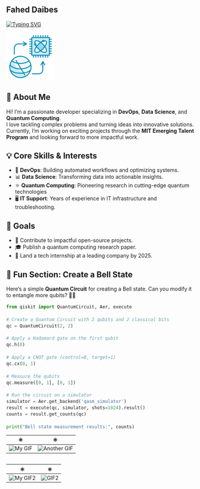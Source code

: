 ## Fahed Daibes

[![Typing SVG](https://readme-typing-svg.demolab.com/?lines=Welcome+to+My+Profile;Exploring+DevOps%2C+Data+Science;And+Quantum+Computing;Building+Innovative+Tech+Solutions%21;Join+Me+on+This+Exciting+Journey;Always+learning+new+things)](https://git.io/typing-svg)

![Banner](./assets/quantum.png)

## 🚀 About Me  

Hi! I’m a passionate developer specializing in **DevOps**,
**Data Science**, and **Quantum Computing**.  
I love tackling complex problems and turning ideas into innovative solutions.
Currently, I’m working on exciting projects through the
 **MIT Emerging Talent Program** and looking forward to more impactful work.

## 💡 Core Skills & Interests

- 🔧 **DevOps**: Building automated workflows and optimizing systems.  
- 📊 **Data Science**: Transforming data into actionable insights.  
- ⚛️ **Quantum Computing**: Pioneering research in cutting-edge quantum technologies
- 🖥️ **IT Support**: Years of experience in IT infrastructure and troubleshooting.

## 🎯 Goals

- 🌱 Contribute to impactful open-source projects.  
- 🎓 Publish a quantum computing research paper.  
- 💼 Land a tech internship at a leading company by 2025.  

## 🔗 Fun Section: Create a Bell State  

Here’s a simple **Quantum Circuit** for creating a Bell state.
Can you modify it to entangle more qubits? 🧑‍💻

```python
from qiskit import QuantumCircuit, Aer, execute

# Create a Quantum Circuit with 2 qubits and 2 classical bits
qc = QuantumCircuit(2, 2)

# Apply a Hadamard gate on the first qubit
qc.h(0)

# Apply a CNOT gate (control=0, target=1)
qc.cx(0, 1)

# Measure the qubits
qc.measure([0, 1], [0, 1])

# Run the circuit on a simulator
simulator = Aer.get_backend('qasm_simulator')
result = execute(qc, simulator, shots=1024).result()
counts = result.get_counts(qc)

print("Bell state measurement results:", counts)
```

| ⚛️ | ⚛️ |
|-------|-------|
| ![My GIF](https://i.makeagif.com/media/7-10-2016/C4KvrW.gif) | ![Another GIF](https://miro.medium.com/v2/resize:fit:1000/1*4SAOj7-pG0_wfOVD8l0q2Q.gif) |

##

| ⚛️ | ⚛️ |
|-------|-------|
| ![My GIF2](https://media.datadriveninvestor.com/uploads/2020/07/Q-Gif-3.gif) | ![GIF2](https://images.prismic.io/phascraft/37e54990-a83e-4d0d-b984-151ed55660c4_compact_encoding_gif_phasecraft_compressed.gif?ixlib=gatsbyFP&auto=compress%2Cformat&fit=max&rect=0%2C143%2C900%2C613&w=490&h=334) |
